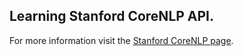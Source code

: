 ## Learning Stanford CoreNLP API.

For more information visit the [Stanford CoreNLP page](http://nlp.stanford.edu/software/corenlp.shtml).
